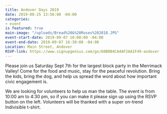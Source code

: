 ```yaml
---
title: Andover Days 2019
date: 2019-08-25 13:56:00 -04:00
categories:
- event
is featured: true
main-image: "/uploads/Bread%20&%20Roses%202018.JPG"
event-start-date: 2019-09-07 10:00:00 -04:00
event-end-date: 2019-09-07 16:30:00 -04:00
Location: Main Street, Andover
RSVP-link: https://www.signupgenius.com/go/60B0B4CA4AF2AA1F49-andover
---
```


Please join us Saturday Sept 7th for the largest block party in the Merrimack Valley! Come for the food and music, stay for the peaceful revolution. Bring the kids, bring the dog, and help us spread the word about how important civic engagement is. 

We are looking for volunteers to help us man the table. The event is from 10:00 am to 4:30 pm, so if you can make it please sign up using the RSVP button on the left. Volunteers will be thanked with a super on-trend Indivisible t-shirt. 

